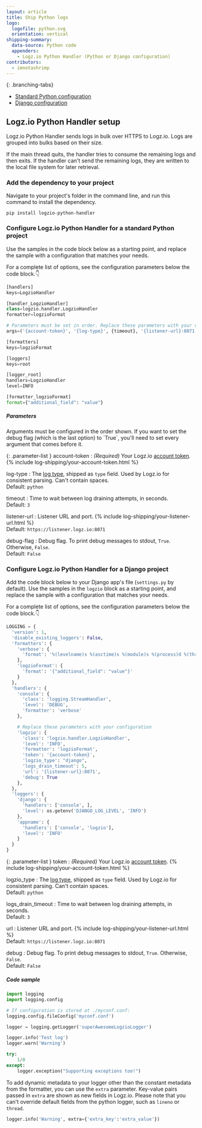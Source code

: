 ```yaml
---
layout: article
title: Ship Python logs
logo:
  logofile: python.svg
  orientation: vertical
shipping-summary:
  data-source: Python code
  appenders:
    - Logz.io Python Handler (Python or Django configuration)
contributors:
  - imnotashrimp
---
```


<div class="branching-container">

{: .branching-tabs}
  * [Standard Python configuration](#python-config)
  * [Django configuration](#django-config)

## Logz.io Python Handler setup

Logz.io Python Handler sends logs in bulk over HTTPS to Logz.io.
Logs are grouped into bulks based on their size.

If the main thread quits, the handler tries to consume the remaining logs and then exits.
If the handler can't send the remaining logs, they are written to the local file system for later retrieval.

### Add the dependency to your project

Navigate to your project's folder in the command line, and run this command to install the dependency.

```shell
pip install logzio-python-handler
```

<div id="python-config">

### Configure Logz.io Python Handler for a standard Python project

Use the samples in the code block below as a starting point, and replace the sample with a configuration that matches your needs.

For a complete list of options, see the configuration parameters below the code block.👇

```python
[handlers]
keys=LogzioHandler

[handler_LogzioHandler]
class=logzio.handler.LogzioHandler
formatter=logzioFormat

# Parameters must be set in order. Replace these parameters with your configuration.
args=('{account-token}', '{log-type}', {timeout}, '{listener-url}:8071', {debug-flag})

[formatters]
keys=logzioFormat

[loggers]
keys=root

[logger_root]
handlers=LogzioHandler
level=INFO

[formatter_logzioFormat]
format={"additional_field": "value"}
```

##### Parameters

<div class="info-box important">
  Arguments must be configured in the order shown.
  If you want to set the debug flag (which is the last option) to `True`, you'll need to set every argument that comes before it.
</div>

{: .parameter-list }
account-token
  : _(Required)_ Your Logz.io [account token](https://app.logz.io/#/dashboard/settings/general). {% include log-shipping/your-account-token.html %}

log-type
  : The [log type](https://docs.logz.io/user-guide/log-shipping/built-in-log-types.html), shipped as `type` field.
  Used by Logz.io for consistent parsing.
  Can't contain spaces. <br />
  <span class="sm bold">Default:</span> `python`

timeout
  : Time to wait between log draining attempts, in seconds. <br />
  <span class="sm bold">Default:</span> `3`

listener-url
  : Listener URL and port. {% include log-shipping/your-listener-url.html %} <br />
  <span class="sm bold">Default:</span> `https://listener.logz.io:8071`

debug-flag
  : Debug flag.
  To print debug messages to stdout, `True`.
  Otherwise, `False`. <br />
  <span class="sm bold">Default:</span> `False`

</div>

<div id="django-config">

### Configure Logz.io Python Handler for a Django project

Add the code block below to your Django app's file (`settings.py` by default). Use the samples in the `logzio` block as a starting point, and replace the sample with a configuration that matches your needs.

For a complete list of options, see the configuration parameters below the code block.👇

```python
LOGGING = {
  'version': 1,
  'disable_existing_loggers': False,
  'formatters': {
    'verbose': {
      'format': '%(levelname)s %(asctime)s %(module)s %(process)d %(thread)d %(message)s'
    },
    'logzioFormat': {
      'format': '{"additional_field": "value"}'
    }
  },
  'handlers': {
    'console': {
      'class': 'logging.StreamHandler',
      'level': 'DEBUG',
      'formatter': 'verbose'
    },

    # Replace these parameters with your configuration
    'logzio': {
      'class': 'logzio.handler.LogzioHandler',
      'level': 'INFO',
      'formatter': 'logzioFormat',
      'token': '{account-token}',
      'logzio_type': "django",
      'logs_drain_timeout': 5,
      'url': '{listener-url}:8071',
      'debug': True
    },
  },
  'loggers': {
    'django': {
      'handlers': ['console', ],
      'level': os.getenv('DJANGO_LOG_LEVEL', 'INFO')
    },
    'appname': {
      'handlers': ['console', 'logzio'],
      'level': 'INFO'
    }
  }
}
```

{: .parameter-list }
token
  : _(Required)_ Your Logz.io [account token](https://app.logz.io/#/dashboard/settings/general). {% include log-shipping/your-account-token.html %}

logzio_type
  : The [log type](https://docs.logz.io/user-guide/log-shipping/built-in-log-types.html), shipped as `type` field.
  Used by Logz.io for consistent parsing.
  Can't contain spaces. <br />
  <span class="sm bold">Default:</span> `python`

logs_drain_timeout
  : Time to wait between log draining attempts, in seconds. <br />
  <span class="sm bold">Default:</span> `3`

url
  : Listener URL and port. {% include log-shipping/your-listener-url.html %} <br />
  <span class="sm bold">Default:</span> `https://listener.logz.io:8071`

debug
  : Debug flag.
  To print debug messages to stdout, `True`.
  Otherwise, `False`. <br />
  <span class="sm bold">Default:</span> `False`

</div>

</div>

##### Code sample

```python
import logging
import logging.config

# If configuration is stored at ./myconf.conf:
logging.config.fileConfig('myconf.conf')

logger = logging.getLogger('superAwesomeLogzioLogger')

logger.info('Test log')
logger.warn('Warning')

try:
    1/0
except:
    logger.exception("Supporting exceptions too!")
```

To add dynamic metadata to your logger other than the constant metadata from the formatter, you can use the `extra` parameter.
Key-value pairs passed in `extra` are shown as new fields in Logz.io.
Please note that you can't override default fields from the python logger, such as `lineno` or `thread`.

```python
logger.info('Warning', extra={'extra_key':'extra_value'})
```